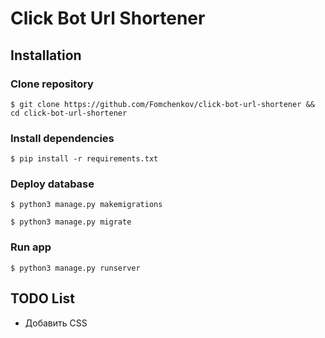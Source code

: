 # Click Bot Url Shortener

## Installation

### Clone repository

`$ git clone https://github.com/Fomchenkov/click-bot-url-shortener && cd click-bot-url-shortener`

### Install dependencies

`$ pip install -r requirements.txt`

### Deploy database

`$ python3 manage.py makemigrations`

`$ python3 manage.py migrate`

### Run app

`$ python3 manage.py runserver`


## TODO List

- Добавить CSS
